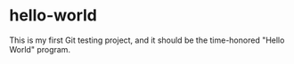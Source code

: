 # hello-world
This is my first Git testing project, and it should be the time-honored "Hello World" program.

